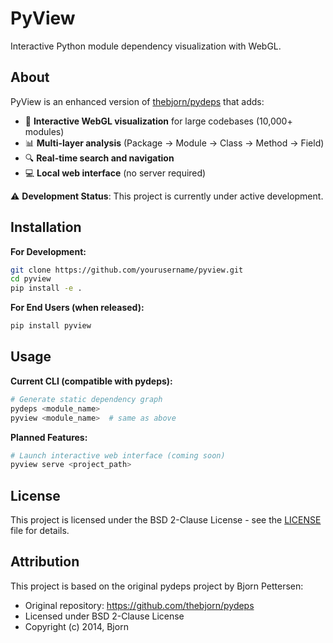 # PyView

Interactive Python module dependency visualization with WebGL.

## About

PyView is an enhanced version of [thebjorn/pydeps](https://github.com/thebjorn/pydeps) that adds:
- 🚀 **Interactive WebGL visualization** for large codebases (10,000+ modules)
- 📊 **Multi-layer analysis** (Package → Module → Class → Method → Field)
- 🔍 **Real-time search and navigation**
- 💻 **Local web interface** (no server required)

⚠️ **Development Status**: This project is currently under active development.

## Installation

**For Development:**
```bash
git clone https://github.com/yourusername/pyview.git
cd pyview
pip install -e .
```

**For End Users (when released):**
```bash
pip install pyview
```

## Usage

**Current CLI (compatible with pydeps):**
```bash
# Generate static dependency graph
pydeps <module_name>
pyview <module_name>  # same as above
```

**Planned Features:**
```bash
# Launch interactive web interface (coming soon)
pyview serve <project_path>
```

## License

This project is licensed under the BSD 2-Clause License - see the [LICENSE](LICENSE) file for details.

## Attribution

This project is based on the original pydeps project by Bjorn Pettersen:
- Original repository: https://github.com/thebjorn/pydeps
- Licensed under BSD 2-Clause License
- Copyright (c) 2014, Bjorn